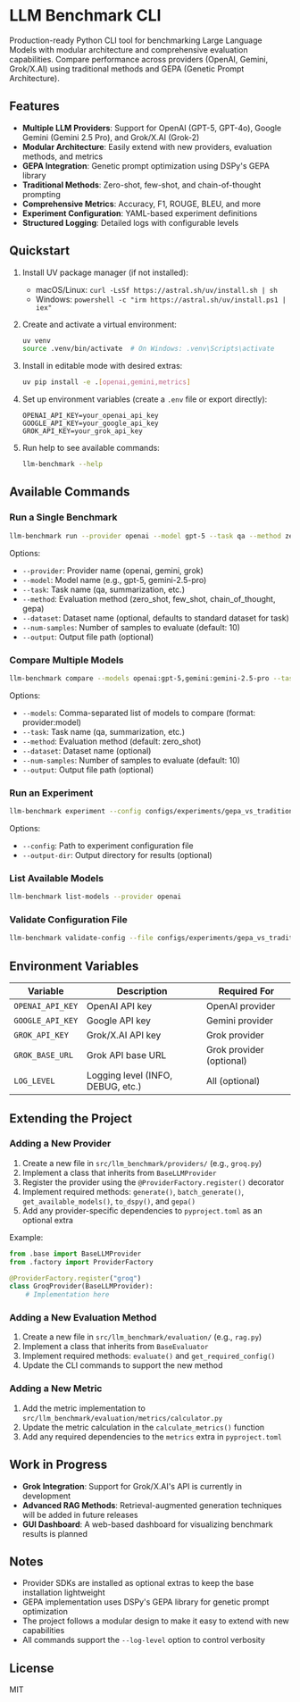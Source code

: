 # LLM Benchmark CLI

Production-ready Python CLI tool for benchmarking Large Language Models with modular architecture and comprehensive evaluation capabilities. Compare performance across providers (OpenAI, Gemini, Grok/X.AI) using traditional methods and GEPA (Genetic Prompt Architecture).

## Features

- **Multiple LLM Providers**: Support for OpenAI (GPT-5, GPT-4o), Google Gemini (Gemini 2.5 Pro), and Grok/X.AI (Grok-2)
- **Modular Architecture**: Easily extend with new providers, evaluation methods, and metrics
- **GEPA Integration**: Genetic prompt optimization using DSPy's GEPA library
- **Traditional Methods**: Zero-shot, few-shot, and chain-of-thought prompting
- **Comprehensive Metrics**: Accuracy, F1, ROUGE, BLEU, and more
- **Experiment Configuration**: YAML-based experiment definitions
- **Structured Logging**: Detailed logs with configurable levels

## Quickstart

1) Install UV package manager (if not installed):
   - macOS/Linux: `curl -LsSf https://astral.sh/uv/install.sh | sh`
   - Windows: `powershell -c "irm https://astral.sh/uv/install.ps1 | iex"`

2) Create and activate a virtual environment:
   ```bash
   uv venv
   source .venv/bin/activate  # On Windows: .venv\Scripts\activate
   ```

3) Install in editable mode with desired extras:
   ```bash
   uv pip install -e .[openai,gemini,metrics]
   ```

4) Set up environment variables (create a `.env` file or export directly):
   ```
   OPENAI_API_KEY=your_openai_api_key
   GOOGLE_API_KEY=your_google_api_key
   GROK_API_KEY=your_grok_api_key
   ```

5) Run help to see available commands:
   ```bash
   llm-benchmark --help
   ```

## Available Commands

### Run a Single Benchmark

```bash
llm-benchmark run --provider openai --model gpt-5 --task qa --method zero_shot
```

Options:
- `--provider`: Provider name (openai, gemini, grok)
- `--model`: Model name (e.g., gpt-5, gemini-2.5-pro)
- `--task`: Task name (qa, summarization, etc.)
- `--method`: Evaluation method (zero_shot, few_shot, chain_of_thought, gepa)
- `--dataset`: Dataset name (optional, defaults to standard dataset for task)
- `--num-samples`: Number of samples to evaluate (default: 10)
- `--output`: Output file path (optional)

### Compare Multiple Models

```bash
llm-benchmark compare --models openai:gpt-5,gemini:gemini-2.5-pro --task summarization
```

Options:
- `--models`: Comma-separated list of models to compare (format: provider:model)
- `--task`: Task name (qa, summarization, etc.)
- `--method`: Evaluation method (default: zero_shot)
- `--dataset`: Dataset name (optional)
- `--num-samples`: Number of samples to evaluate (default: 10)
- `--output`: Output file path (optional)

### Run an Experiment

```bash
llm-benchmark experiment --config configs/experiments/gepa_vs_traditional.yaml
```

Options:
- `--config`: Path to experiment configuration file
- `--output-dir`: Output directory for results (optional)

### List Available Models

```bash
llm-benchmark list-models --provider openai
```

### Validate Configuration File

```bash
llm-benchmark validate-config --file configs/experiments/gepa_vs_traditional.yaml
```

## Environment Variables

| Variable | Description | Required For |
|----------|-------------|-------------|
| `OPENAI_API_KEY` | OpenAI API key | OpenAI provider |
| `GOOGLE_API_KEY` | Google API key | Gemini provider |
| `GROK_API_KEY` | Grok/X.AI API key | Grok provider |
| `GROK_BASE_URL` | Grok API base URL | Grok provider (optional) |
| `LOG_LEVEL` | Logging level (INFO, DEBUG, etc.) | All (optional) |

## Extending the Project

### Adding a New Provider

1. Create a new file in `src/llm_benchmark/providers/` (e.g., `groq.py`)
2. Implement a class that inherits from `BaseLLMProvider`
3. Register the provider using the `@ProviderFactory.register()` decorator
4. Implement required methods: `generate()`, `batch_generate()`, `get_available_models()`, `to_dspy()`, and `gepa()`
5. Add any provider-specific dependencies to `pyproject.toml` as an optional extra

Example:
```python
from .base import BaseLLMProvider
from .factory import ProviderFactory

@ProviderFactory.register("groq")
class GroqProvider(BaseLLMProvider):
    # Implementation here
```

### Adding a New Evaluation Method

1. Create a new file in `src/llm_benchmark/evaluation/` (e.g., `rag.py`)
2. Implement a class that inherits from `BaseEvaluator`
3. Implement required methods: `evaluate()` and `get_required_config()`
4. Update the CLI commands to support the new method

### Adding a New Metric

1. Add the metric implementation to `src/llm_benchmark/evaluation/metrics/calculator.py`
2. Update the metric calculation in the `calculate_metrics()` function
3. Add any required dependencies to the `metrics` extra in `pyproject.toml`

## Work in Progress

- **Grok Integration**: Support for Grok/X.AI's API is currently in development
- **Advanced RAG Methods**: Retrieval-augmented generation techniques will be added in future releases
- **GUI Dashboard**: A web-based dashboard for visualizing benchmark results is planned

## Notes

- Provider SDKs are installed as optional extras to keep the base installation lightweight
- GEPA implementation uses DSPy's GEPA library for genetic prompt optimization
- The project follows a modular design to make it easy to extend with new capabilities
- All commands support the `--log-level` option to control verbosity

## License

MIT